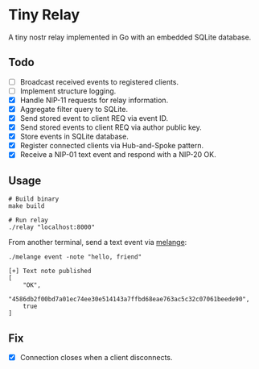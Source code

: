 # Tiny Relay

A tiny nostr relay implemented in Go with an embedded SQLite database.

## Todo

- [ ] Broadcast received events to registered clients.
- [ ] Implement structure logging.
- [X] Handle NIP-11 requests for relay information.
- [X] Aggregate filter query to SQLite.
- [X] Send stored event to client REQ via event ID.
- [X] Send stored events to client REQ via author public key.
- [X] Store events in SQLite database.
- [X] Register connected clients via Hub-and-Spoke pattern.
- [X] Receive a NIP-01 text event and respond with a NIP-20 OK.

## Usage

```shell
# Build binary
make build

# Run relay
./relay "localhost:8000"
```

From another terminal, send a text event via [melange](https://github.com/ffiat/melange):

```shell
./melange event -note "hello, friend"

[+] Text note published
[
    "OK",
    "4586db2f00bd7a01ec74ee30e514143a7ffbd68eae763ac5c32c07061beede90",
    true
]
```

## Fix

- [X] Connection closes when a client disconnects.
